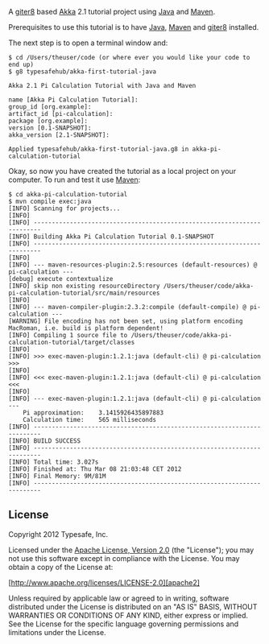 A [giter8] based [Akka] 2.1 tutorial project using [Java] and [Maven].

Prerequisites to use this tutorial is to have [Java], [Maven] and [giter8] installed.

The next step is to open a terminal window and:
	
	$ cd /Users/theuser/code (or where ever you would like your code to end up)
	$ g8 typesafehub/akka-first-tutorial-java
    
	Akka 2.1 Pi Calculation Tutorial with Java and Maven

	name [Akka Pi Calculation Tutorial]:
	group_id [org.example]:
	artifact_id [pi-calculation]:
	package [org.example]:
	version [0.1-SNAPSHOT]:
	akka_version [2.1-SNAPSHOT]:

	Applied typesafehub/akka-first-tutorial-java.g8 in akka-pi-calculation-tutorial

Okay, so now you have created the tutorial as a local project on your computer.
To run and test it use [Maven]:

	$ cd akka-pi-calculation-tutorial
	$ mvn compile exec:java
	[INFO] Scanning for projects...
	[INFO]                                                                         
	[INFO] ------------------------------------------------------------------------
	[INFO] Building Akka Pi Calculation Tutorial 0.1-SNAPSHOT
	[INFO] ------------------------------------------------------------------------
	[INFO] 
	[INFO] --- maven-resources-plugin:2.5:resources (default-resources) @ pi-calculation ---
	[debug] execute contextualize
	[INFO] skip non existing resourceDirectory /Users/theuser/code/akka-pi-calculation-tutorial/src/main/resources
	[INFO] 
	[INFO] --- maven-compiler-plugin:2.3.2:compile (default-compile) @ pi-calculation ---
	[WARNING] File encoding has not been set, using platform encoding MacRoman, i.e. build is platform dependent!
	[INFO] Compiling 1 source file to /Users/theuser/code/akka-pi-calculation-tutorial/target/classes
	[INFO] 
	[INFO] >>> exec-maven-plugin:1.2.1:java (default-cli) @ pi-calculation >>>
	[INFO] 
	[INFO] <<< exec-maven-plugin:1.2.1:java (default-cli) @ pi-calculation <<<
	[INFO] 
	[INFO] --- exec-maven-plugin:1.2.1:java (default-cli) @ pi-calculation ---
	    Pi approximation:    3.1415926435897883
	    Calculation time:    565 milliseconds
	[INFO] ------------------------------------------------------------------------
	[INFO] BUILD SUCCESS
	[INFO] ------------------------------------------------------------------------
	[INFO] Total time: 3.027s
	[INFO] Finished at: Thu Mar 08 21:03:48 CET 2012
	[INFO] Final Memory: 9M/81M
	[INFO] ------------------------------------------------------------------------

License
-------

Copyright 2012 Typesafe, Inc.

Licensed under the [Apache License, Version 2.0][apache2] (the "License"); you
may not use this software except in compliance with the License. You may obtain
a copy of the License at:

[http://www.apache.org/licenses/LICENSE-2.0][apache2]

Unless required by applicable law or agreed to in writing, software distributed
under the License is distributed on an "AS IS" BASIS, WITHOUT WARRANTIES OR
CONDITIONS OF ANY KIND, either express or implied. See the License for the
specific language governing permissions and limitations under the License.

[giter8]: https://github.com/n8han/giter8
[Akka]: http://akka.io
[Java]: http://java.com/
[Maven]: http://maven.apache.org/
[apache2]: http://www.apache.org/licenses/LICENSE-2.0
